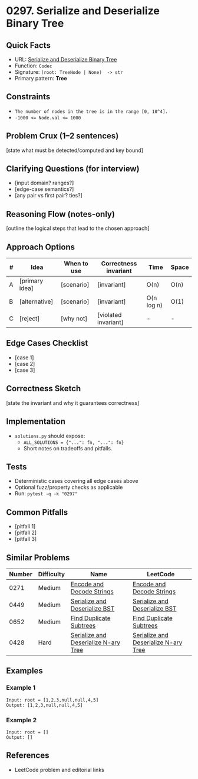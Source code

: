 # 0297. Serialize and Deserialize Binary Tree

## Quick Facts

- URL: [Serialize and Deserialize Binary Tree](https://leetcode.com/problems/serialize-and-deserialize-binary-tree/)
- Function: `Codec`
- Signature: `(root: TreeNode | None)  -> str`
- Primary pattern: **Tree**

## Constraints

- `The number of nodes in the tree is in the range [0, 10^4].`
- `-1000 <= Node.val <= 1000`

## Problem Crux (1–2 sentences)

[state what must be detected/computed and key bound]

## Clarifying Questions (for interview)

- [input domain? ranges?]
- [edge-case semantics?]
- [any pair vs first pair? ties?]

## Reasoning Flow (notes-only)

[outline the logical steps that lead to the chosen approach]

## Approach Options

| # | Idea | When to use | Correctness invariant | Time | Space |
|---|------|-------------|-----------------------|------|-------|
| A | [primary idea] | [scenario] | [invariant] | O(n) | O(n) |
| B | [alternative] | [scenario] | [invariant] | O(n log n) | O(1) |
| C | [reject] | [why not] | [violated invariant] | - | - |

## Edge Cases Checklist

- [case 1]
- [case 2]
- [case 3]

## Correctness Sketch

[state the invariant and why it guarantees correctness]

## Implementation

- `solutions.py` should expose:
  - `ALL_SOLUTIONS = {"...": fn, "...": fn}`
  - Short notes on tradeoffs and pitfalls.

## Tests

- Deterministic cases covering all edge cases above
- Optional fuzz/property checks as applicable
- Run: `pytest -q -k "0297"`

## Common Pitfalls

- [pitfall 1]
- [pitfall 2]
- [pitfall 3]

## Similar Problems

| Number | Difficulty | Name | LeetCode |
|---|---|---|---|
| 0271 | Medium | [Encode and Decode Strings](../0271-encode-and-decode-strings/readme.md) | [Encode and Decode Strings](https://leetcode.com/problems/encode-and-decode-strings/) |
| 0449 | Medium | [Serialize and Deserialize BST](../0449-serialize-and-deserialize-bst/readme.md) | [Serialize and Deserialize BST](https://leetcode.com/problems/serialize-and-deserialize-bst/) |
| 0652 | Medium | [Find Duplicate Subtrees](../0652-find-duplicate-subtrees/readme.md) | [Find Duplicate Subtrees](https://leetcode.com/problems/find-duplicate-subtrees/) |
| 0428 | Hard | [Serialize and Deserialize N-ary Tree](../0428-serialize-and-deserialize-n-ary-tree/readme.md) | [Serialize and Deserialize N-ary Tree](https://leetcode.com/problems/serialize-and-deserialize-n-ary-tree/) |

## Examples

### Example 1

```text
Input: root = [1,2,3,null,null,4,5]
Output: [1,2,3,null,null,4,5]
```

### Example 2

```text
Input: root = []
Output: []
```

## References

- LeetCode problem and editorial links
